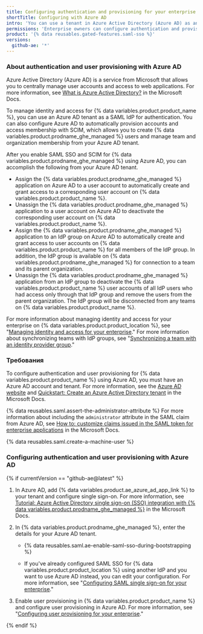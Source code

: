 ```yaml
---
title: Configuring authentication and provisioning for your enterprise using Azure AD
shortTitle: Configuring with Azure AD
intro: 'You can use a tenant in Azure Active Directory (Azure AD) as an identity provider (IdP) to centrally manage authentication and user provisioning for {% data variables.product.product_location %}.'
permissions: 'Enterprise owners can configure authentication and provisioning for an enterprise on {% data variables.product.product_name %}.'
product: '{% data reusables.gated-features.saml-sso %}'
versions:
  github-ae: '*'
---
```


### About authentication and user provisioning with Azure AD

Azure Active Directory (Azure AD) is a service from Microsoft that allows you to centrally manage user accounts and access to web applications. For more information, see [What is Azure Active Directory?](https://docs.microsoft.com/azure/active-directory/fundamentals/active-directory-whatis) in the Microsoft Docs.

To manage identity and access for {% data variables.product.product_name %}, you can use an Azure AD tenant as a SAML IdP for authentication. You can also configure Azure AD to automatically provision accounts and access membership with SCIM, which allows you to create {% data variables.product.prodname_ghe_managed %} users and manage team and organization membership from your Azure AD tenant.

After you enable SAML SSO and SCIM for {% data variables.product.prodname_ghe_managed %} using Azure AD, you can accomplish the following from your Azure AD tenant.

* Assign the {% data variables.product.prodname_ghe_managed %} application on Azure AD to a user account to automatically create and grant access to a corresponding user account on {% data variables.product.product_name %}.
* Unassign the {% data variables.product.prodname_ghe_managed %} application to a user account on Azure AD to deactivate the corresponding user account on {% data variables.product.product_name %}.
* Assign the {% data variables.product.prodname_ghe_managed %} application to an IdP group on Azure AD to automatically create and grant access to user accounts on {% data variables.product.product_name %} for all members of the IdP group. In addition, the IdP group is available on {% data variables.product.prodname_ghe_managed %} for connection to a team and its parent organization.
* Unassign the {% data variables.product.prodname_ghe_managed %} application from an IdP group to deactivate the {% data variables.product.product_name %} user accounts of all IdP users who had access only through that IdP group and remove the users from the parent organization. The IdP group will be disconnected from any teams on {% data variables.product.product_name %}.

For more information about managing identity and access for your enterprise on {% data variables.product.product_location %}, see "[Managing identity and access for your enterprise](/admin/authentication/managing-identity-and-access-for-your-enterprise)." For more information about synchronizing teams with IdP groups, see "[Synchronizing a team with an identity provider group](/organizations/organizing-members-into-teams/synchronizing-a-team-with-an-identity-provider-group)."

### Требования

To configure authentication and user provisioning for {% data variables.product.product_name %} using Azure AD, you must have an Azure AD account and tenant. For more information, see the [Azure AD website](https://azure.microsoft.com/free/active-directory) and [Quickstart: Create an Azure Active Directory tenant](https://docs.microsoft.com/azure/active-directory/develop/quickstart-create-new-tenant) in the Microsoft Docs.

{% data reusables.saml.assert-the-administrator-attribute %} For more information about including the `administrator` attribute in the SAML claim from Azure AD, see [How to: customize claims issued in the SAML token for enterprise applications](https://docs.microsoft.com/azure/active-directory/develop/active-directory-saml-claims-customization) in the Microsoft Docs.

{% data reusables.saml.create-a-machine-user %}

### Configuring authentication and user provisioning with Azure AD

{% if currentVersion == "github-ae@latest" %}

1. In Azure AD, add {% data variables.product.ae_azure_ad_app_link %} to your tenant and configure single sign-on. For more information, see [Tutorial: Azure Active Directory single sign-on (SSO) integration with {% data variables.product.prodname_ghe_managed %}](https://docs.microsoft.com/azure/active-directory/saas-apps/github-ae-tutorial) in the Microsoft Docs.

1. In {% data variables.product.prodname_ghe_managed %}, enter the details for your Azure AD tenant.

    - {% data reusables.saml.ae-enable-saml-sso-during-bootstrapping %}

    - If you've already configured SAML SSO for {% data variables.product.product_location %} using another IdP and you want to use Azure AD instead, you can edit your configuration. For more information, see "[Configuring SAML single sign-on for your enterprise](/admin/authentication/configuring-saml-single-sign-on-for-your-enterprise#editing-the-saml-sso-configuration)."

1. Enable user provisioning in {% data variables.product.product_name %} and configure user provisioning in Azure AD. For more information, see "[Configuring user provisioning for your enterprise](/admin/authentication/configuring-user-provisioning-for-your-enterprise#enabling-user-provisioning-for-your-enterprise)."

{% endif %}
